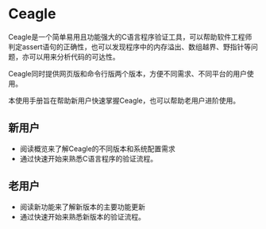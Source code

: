 # Ceagle

Ceagle是一个简单易用且功能强大的C语言程序验证工具，可以帮助软件工程师判定assert语句的正确性，也可以发现程序中的内存溢出、数组越界、野指针等问题，亦可以用来分析代码的可达性。


Ceagle同时提供网页版和命令行版两个版本，方便不同需求、不同平台的用户使用。


本使用手册旨在帮助新用户快速掌握Ceagle，也可以帮助老用户进阶使用。

## 新用户
- 阅读概览来了解Ceagle的不同版本和系统配置需求
- 通过快速开始来熟悉C语言程序的验证流程。

## 老用户
- 阅读新功能来了解新版本的主要功能更新
- 通过快速开始来熟悉新版本的验证流程。


